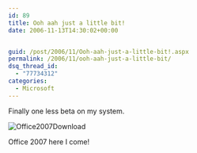 ```yaml
---
id: 89
title: Ooh aah just a little bit!
date: 2006-11-13T14:30:02+00:00


guid: /post/2006/11/Ooh-aah-just-a-little-bit!.aspx
permalink: /2006/11/ooh-aah-just-a-little-bit/
dsq_thread_id:
  - "77734312"
categories:
  - Microsoft
---
```

<p>Finally one less beta on my system.</p>
<p><img alt="Office2007Download" src="https://merill.net/wp-content/uploads/binary/Office2007Download_small.jpg" border="0" /></p>
<p>Office 2007 here I come!</p>